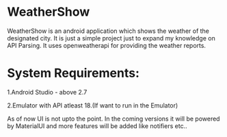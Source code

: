 # WeatherShow
WeatherShow is an android application which shows the weather of the designated city.
It is just a  simple project just to expand my knowledge on API Parsing.
It uses openweatherapi for providing the weather reports.


# System Requirements:

1.Android Studio - above 2.7

2.Emulator with API atleast 18.(If want to run in the Emulator)

As of now UI is not upto the point. In the coming versions it will be powered by MaterialUI and more features will be added like notifiers etc..

